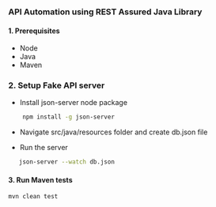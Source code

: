 ### API Automation using REST Assured Java Library

#### 1. Prerequisites

- Node
- Java
- Maven

### 2. Setup Fake API server

- Install json-server node package

```bash
    npm install -g json-server
```

- Navigate src/java/resources folder and create db.json file

- Run the server

```bash
   json-server --watch db.json

```

#### 3. Run Maven tests

```bash
mvn clean test
```
